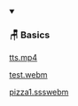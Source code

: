 <details open>
  <summary><h3>🪑 Basics</h3></summary>
  
  [tts.mp4](https://raw.githubusercontent.com/RanjitDas-IN/Nisha-Voice-AI/main/tts.mp4)

  [test.webm](https://user-images.githubusercontent.com/RanjitDas-IN/Nisha-Voice-AI/main/tts.webm)
  
  [pizza1.ssswebm](https://user-images.githubusercontent.com/34592747/cfa98e54-721c-4b9c-b962-688e09db684f.webm)
  
</details>
